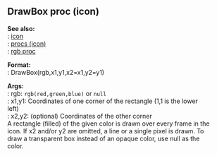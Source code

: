## DrawBox proc (icon)    
**See also:**    
:   [icon](/icon)    
:   [procs (icon)](/icon/proc)    
:   [rgb proc](/proc/rgb)    
<!-- -->    
**Format:**    
:   DrawBox(rgb,x1,y1,x2=x1,y2=y1)    
<!-- -->    
**Args:**    
:   rgb: `rgb(red,green,blue)` or `null`    
:   x1,y1: Coordinates of one corner of the rectangle (1,1 is the lower    
    left)    
:   x2,y2: (optional) Coordinates of the other corner    
A rectangle (filled) of the given color is drawn over every frame in the    
icon. If x2 and/or y2 are omitted, a line or a single pixel is drawn. To    
draw a transparent box instead of an opaque color, use null as the    
color.  